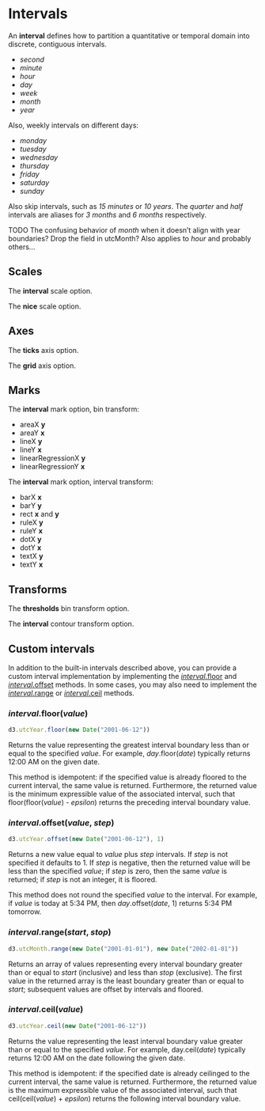 # Intervals

An **interval** defines how to partition a quantitative or temporal domain into discrete, contiguous intervals.

- *second*
- *minute*
- *hour*
- *day*
- *week*
- *month*
- *year*

Also, weekly intervals on different days:

- *monday*
- *tuesday*
- *wednesday*
- *thursday*
- *friday*
- *saturday*
- *sunday*

Also skip intervals, such as *15 minutes* or *10 years*. The *quarter* and *half* intervals are aliases for *3 months* and *6 months* respectively.

TODO The confusing behavior of *month* when it doesn’t align with year boundaries? Drop the field in utcMonth? Also applies to *hour* and probably others…

## Scales

The **interval** scale option.

The **nice** scale option.

## Axes

The **ticks** axis option.

The **grid** axis option.

## Marks

The **interval** mark option, bin transform:

- areaX **y**
- areaY **x**
- lineX **y**
- lineY **x**
- linearRegressionX **y**
- linearRegressionY **x**

The **interval** mark option, interval transform:

- barX **x**
- barY **y**
- rect **x** and **y**
- ruleX **y**
- ruleY **x**
- dotX **y**
- dotY **x**
- textX **y**
- textY **x**

## Transforms

The **thresholds** bin transform option.

The **interval** contour transform option.

## Custom intervals

In addition to the built-in intervals described above, you can provide a custom interval implementation by implementing the [*interval*.floor](#interval-floor-value) and [*interval*.offset](#interval-offset-value-step) methods. In some cases, you may also need to implement the [*interval*.range](#interval-range-start-stop) or [*interval*.ceil](#interval-ceil-value) methods.

### *interval*.floor(*value*)

```js
d3.utcYear.floor(new Date("2001-06-12"))
```

Returns the value representing the greatest interval boundary less than or equal to the specified *value*. For example, *day*.floor(*date*) typically returns 12:00 AM on the given date.

This method is idempotent: if the specified value is already floored to the current interval, the same value is returned. Furthermore, the returned value is the minimum expressible value of the associated interval, such that floor(floor(*value*) - *epsilon*) returns the preceding interval boundary value.

### *interval*.offset(*value*, *step*)

```js
d3.utcYear.offset(new Date("2001-06-12"), 1)
```

Returns a new value equal to *value* plus *step* intervals. If *step* is not specified it defaults to 1. If *step* is negative, then the returned value will be less than the specified *value*; if *step* is zero, then the same *value* is returned; if *step* is not an integer, it is floored.

This method does not round the specified *value* to the interval. For example, if *value* is today at 5:34 PM, then *day*.offset(*date*, 1) returns 5:34 PM tomorrow.

### *interval*.range(*start*, *stop*)

```js
d3.utcMonth.range(new Date("2001-01-01"), new Date("2002-01-01"))
```

Returns an array of values representing every interval boundary greater than or equal to *start* (inclusive) and less than *stop* (exclusive). The first value in the returned array is the least boundary greater than or equal to *start*; subsequent values are offset by intervals and floored.

### *interval*.ceil(*value*)

```js
d3.utcYear.ceil(new Date("2001-06-12"))
```

Returns the value representing the least interval boundary value greater than or equal to the specified *value*. For example, day.ceil(*date*) typically returns 12:00 AM on the date following the given date.

This method is idempotent: if the specified date is already ceilinged to the current interval, the same value is returned. Furthermore, the returned value is the maximum expressible value of the associated interval, such that ceil(ceil(*value*) + *epsilon*) returns the following interval boundary value.
